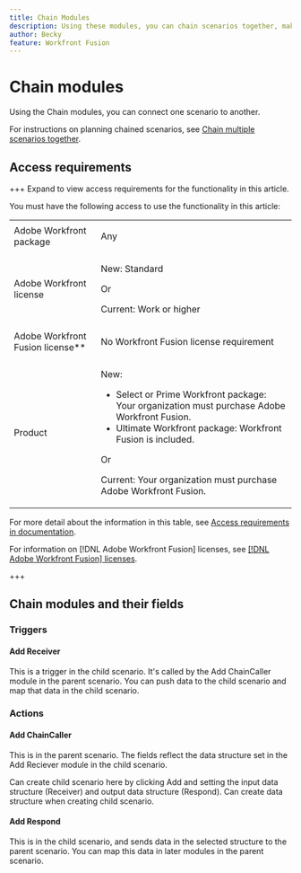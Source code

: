 ```yaml
---
title: Chain Modules
description: Using these modules, you can chain scenarios together, making one call another.
author: Becky
feature: Workfront Fusion
---
```

# Chain modules

Using the Chain modules, you can connect one scenario to another.

<!--This article will be about the specific module configuration-->

For instructions on planning chained scenarios, see [Chain multiple scenarios together](/help/workfront-fusion/create-scenarios/plan-a-scenario/chain-scenarios.md).


## Access requirements

+++ Expand to view access requirements for the functionality in this article.

You must have the following access to use the functionality in this article:

<table style="table-layout:auto">
 <col> 
 <col> 
 <tbody> 
  <tr> 
   <td role="rowheader">Adobe Workfront package</td> 
   <td> <p>Any</p> </td> 
  </tr> 
  <tr data-mc-conditions=""> 
   <td role="rowheader">Adobe Workfront license</td> 
   <td> <p>New: Standard</p><p>Or</p><p>Current:  Work or higher</p> </td> 
  </tr> 
  <tr> 
   <td role="rowheader">Adobe Workfront Fusion license**</td> 
   <td>
   <p>No Workfront Fusion license requirement</p>
   </td> 
  </tr> 
  <tr> 
   <td role="rowheader">Product</td> 
   <td>
   <p>New:</p> <ul><li>Select or Prime Workfront package: Your organization must purchase Adobe Workfront Fusion.</li><li>Ultimate Workfront package: Workfront Fusion is included.</li></ul>
   <p>Or</p>
   <p>Current: Your organization must purchase Adobe Workfront Fusion.</p>
   </td> 
  </tr>
 </tbody> 
</table>

For more detail about the information in this table, see [Access requirements in documentation](/help/workfront-fusion/references/licenses-and-roles/access-level-requirements-in-documentation.md).

For information on [!DNL Adobe Workfront Fusion] licenses, see [[!DNL Adobe Workfront Fusion] licenses](/help/workfront-fusion/set-up-and-manage-workfront-fusion/licensing-operations-overview/license-automation-vs-integration.md).

+++

## Chain modules and their fields

### Triggers

#### Add Receiver

This is a trigger in the child scenario. It's called by the Add ChainCaller module in the parent scenario. You can push data to the child scenario and map that data in the child scenario.

### Actions

#### Add ChainCaller

This is in the parent scenario. The fields reflect the data structure set in the Add Reciever module in the child scenario.

Can create child scenario here by clicking Add and setting the input data structure (Receiver) and output data structure (Respond). Can create data structure when creating child scenario.

#### Add Respond

This is in the child scenario, and sends data in the selected structure to the parent scenario. You can map this data in later modules in the parent scenario.
